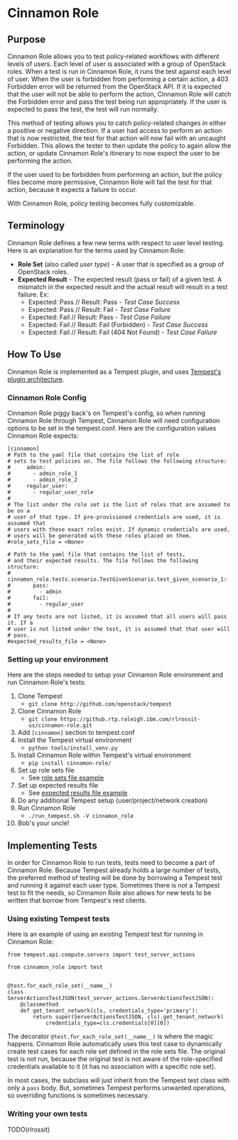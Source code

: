 # Cinnamon Role

## Purpose
Cinnamon Role allows you to test policy-related workflows with different levels of users. Each level of user is associated with a group of OpenStack roles. When a test is run in Cinnamon Role, it runs the test against each level of user. When the user is forbidden from performing a certain action, a 403 Forbidden error will be returned from the OpenStack API. If it is expected that the user will not be able to perform the action, Cinnamon Role will catch the Forbidden error and pass the test being run appropriately. If the user is expected to pass the test, the test will run normally.

This method of testing allows you to catch policy-related changes in either a positive or negative direction. If a user had access to perform an action that is now restricted, the test for that action will now fail with an uncaught Forbidden. This allows the tester to then update the policy to again allow the action, or update Cinnamon Role's itinerary to now expect the user to be performing the action.

If the user used to be forbidden from performing an action, but the policy files become more permissive, Cinnamon Role will fail the test for that action, because it expects a failure to occur.

With Cinnamon Role, policy testing becomes fully customizable.

## Terminology
Cinnamon Role defines a few new terms with respect to user level testing. Here is an explanation for the terms used by Cinnamon Role:

- **Role Set** (also called *user type*) - A user that is specified as a group of OpenStack roles.
- **Expected Result** - The expected result (pass or fail) of a given test. A mismatch in the expected result and the actual result will result in a test failure. Ex:
    - Expected: Pass // Result: Pass - *Test Case Success*
    - Expected: Pass // Result: Fail - *Test Case Failure*
    - Expected: Fail // Result: Pass - *Test Case Failure*
    - Expected: Fail // Result: Fail (Forbidden) - *Test Case Success*
    - Expected: Fail // Result: Fail (404 Not Found) - *Test Case Failure*

## How To Use
Cinnamon Role is implemented as a Tempest plugin, and uses [Tempest's plugin architecture](http://docs.openstack.org/developer/tempest/plugin.html "Tempest Plugin Interface").

### Cinnamon Role Config
Cinnamon Role piggy back's on Tempest's config, so when running Cinnamon Role through Tempest, Cinnamon Role will need configuration options to be set in the tempest.conf. Here are the configuration values Cinnamon Role expects:

```
[cinnamon]
# Path to the yaml file that contains the list of role
# sets to test policies on. The file follows the following structure:
#     admin:
#       - admin_role_1
#       - admin_role_2
#     regular_user:
#       - regular_user_role
#
# The list under the role set is the list of roles that are assumed to be on a
# user of that type. If pre-provisioned credentials are used, it is assumed that
# users with these exact roles exist. If dynamic credentials are used,
# users will be generated with these roles placed on them.
#role_sets_file = <None>

# Path to the yaml file that contains the list of tests,
# and their expected results. The file follows the following structure:
#     cinnamon_role.tests.scenario.TestGivenScenario.test_given_scenario_1:
#       pass:
#         - admin
#       fail:
#         - regular_user
#
# If any tests are not listed, it is assumed that all users will pass it. If a
# user is not listed under the test, it is assumed that that user will
# pass.
#expected_results_file = <None>
```

### Setting up your environment
Here are the steps needed to setup your Cinnamon Role environment and run Cinnamon Role's tests:

1. Clone Tempest
   - ```git clone http://github.com/openstack/tempest```
2. Clone Cinnamon Role
   - ```git clone https://github.rtp.raleigh.ibm.com/rlrossit-us/cinnamon-role.git```
3. Add ```[cinnamon]``` section to tempest.conf
4. Install the Tempest virtual environment
   - ```python tools/install_venv.py```
5. Install Cinnamon Role within Tempest's virtual environment
   - ```pip install cinnamon-role/```
6. Set up role sets file
   - See [role sets file example](examples/cinnamon-roles.yaml)
7. Set up expected results file
   - See [expected results file example](examples/cinnamon-results.yaml)
8. Do any additional Tempest setup (user/project/network creation)
9. Run Cinnamon Role
   - ```./run_tempest.sh -V cinnamon_role```
10. Bob's your uncle!

## Implementing Tests
In order for Cinnamon Role to run tests, tests need to become a part of Cinnamon Role. Because Tempest already holds a large number of tests, the preferred method of testing will be done by borrowing a Tempest test and running it against each user type. Sometimes there is not a Tempest test to fit the needs, so Cinnamon Role also allows for new tests to be written that borrow from Tempest's rest clients.

### Using existing Tempest tests
Here is an example of using an existing Tempest test for running in Cinnamon Role:
```
from tempest.api.compute.servers import test_server_actions

from cinnamon_role import test


@test.for_each_role_set(__name__)
class ServerActionsTestJSON(test_server_actions.ServerActionsTestJSON):
    @classmethod
    def get_tenant_network(cls, credentials_type='primary'):
        return super(ServerActionsTestJSON, cls).get_tenant_network(
            credentials_type=cls.credentials[0][0])
```
The decorator ```@test.for_each_role_set(__name__)``` is where the magic happens. Cinnamon Role automatically uses this test case to dynamically create test cases for each role set defined in the role sets file. The original test is not run, because the original test is not aware of the role-specified credentials available to it (it has no association with a specific role set).

In most cases, the subclass will just inherit from the Tempest test class with only a ```pass``` body. But, sometimes Tempest performs unwanted operations, so overriding functions is sometimes necessary.

### Writing your own tests
TODO(rlrossit)
